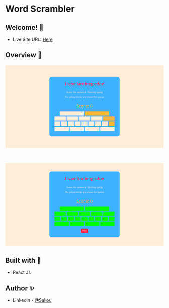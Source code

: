 # Word Scrambler

## Welcome! 👋

- Live Site URL: [Here](https://silly-jennings-e324ff.netlify.app/)

## Overview 🍡

<p align="center">
  <img src="public/image-2.png" alt="App"/>
</p>
<br/>
<p align="center">
  <img src="public/image-1.png" alt="App"/>
</p>

## Built with 🧰

- React Js

## Author ✨

- Linkedin - [@Saliou](https://saliou1920.github.io/)
